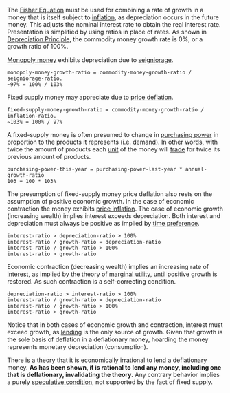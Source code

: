 The [Fisher Equation](https://en.wikipedia.org/wiki/Fisher_equation) must be used for combining a rate of growth in a money that is itself subject to [inflation](https://en.wikipedia.org/wiki/Monetary_inflation), as depreciation occurs in the future money. This adjusts the nominal interest rate to obtain the real interest rate. Presentation is simplified by using ratios in place of rates. As shown in [Depreciation Principle](Depreciation-Principle), the commodity money growth rate is 0%, or a growth ratio of 100%.

[Monopoly money](Money-Taxonomy) exhibits depreciation due to [seigniorage](https://en.wikipedia.org/wiki/Seigniorage).
```
monopoly-money-growth-ratio = commodity-money-growth-ratio / seigniorage-ratio.
~97% = 100% / 103%
```
Fixed supply money may appreciate due to [price deflation](https://en.wikipedia.org/wiki/Deflation).
```
fixed-supply-money-growth-ratio = commodity-money-growth-ratio / inflation-ratio.
~103% = 100% / 97%
```
A fixed-supply money is often presumed to change in [purchasing power](Inflation-Principle) in proportion to the products it represents (i.e. demand). In other words, with twice the amount of products each [unit](Glossary#unit) of the money will [trade](Glossary#trade) for twice its previous amount of products.
```
purchasing-power-this-year = purchasing-power-last-year * annual-growth-ratio
103 = 100 * 103%
```
The presumption of fixed-supply money price deflation also rests on the assumption of positive economic growth. In the case of economic contraction the money exhibits [price inflation](https://en.wikipedia.org/wiki/Inflation). The case of economic growth (increasing wealth) implies interest exceeds depreciation. Both interest and depreciation must always be positive as implied by [time preference](Time-Preference-Fallacy).
```
interest-ratio > depreciation-ratio > 100%
interest-ratio / growth-ratio = depreciation-ratio
interest-ratio / growth-ratio > 100%
interest-ratio > growth-ratio
```
Economic contraction (decreasing wealth) implies an increasing rate of [interest](Glossary#interest), as implied by the theory of [marginal utility](https://en.wikipedia.org/wiki/Marginal_utility), until positive growth is restored. As such contraction is a self-correcting condition.
```
depreciation-ratio > interest-ratio > 100%
interest-ratio / growth-ratio = depreciation-ratio
interest-ratio / growth-ratio > 100%
interest-ratio > growth-ratio
```
Notice that in both cases of economic growth and contraction, interest must exceed growth, as [lending](Glossary#loan) is the only source of growth. Given that growth is the sole basis of deflation in a deflationary money, hoarding the money represents monetary depreciation (consumption).

There is a theory that it is economically irrational to lend a deflationary money. **As has been shown, it is rational to lend any money, including one that is deflationary, invalidating the theory.** Any contrary behavior implies a purely [speculative condition](Speculative-Consumption), not supported by the fact of fixed supply.
